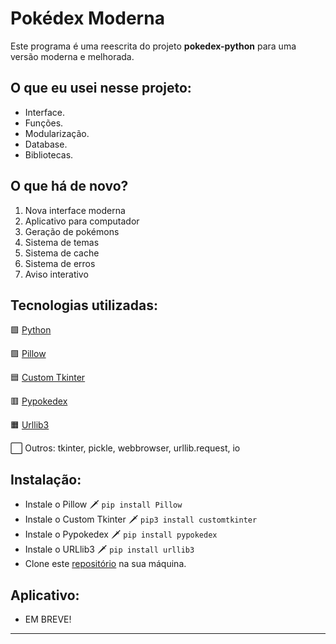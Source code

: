 # Pokédex Moderna
Este programa é uma reescrita do projeto **pokedex-python** para uma versão moderna e melhorada.

## O que eu usei nesse projeto:
- Interface.
- Funções.
- Modularização.
- Database.
- Bibliotecas.

## O que há de novo?
1. Nova interface moderna
2. Aplicativo para computador
3. Geração de pokémons
4. Sistema de temas
5. Sistema de cache
6. Sistema de erros
7. Aviso interativo

## Tecnologias utilizadas:
🟩 [Python](https://www.python.org/)

🟪 [Pillow](https://pypi.org/project/Pillow/)

🟦 [Custom Tkinter](https://github.com/TomSchimansky/CustomTkinter)

🟥 [Pypokedex](https://github.com/arnavb/pypokedex)

🟧 [Urllib3](https://pypi.org/project/urllib3/)

⬜ Outros: tkinter, pickle, webbrowser, urllib.request, io

## Instalação:
- Instale o Pillow 🗡️ `pip install Pillow`
- Instale o Custom Tkinter 🗡️ `pip3 install customtkinter`
- Instale o Pypokedex 🗡️ `pip install pypokedex`
- Instale o URLlib3 🗡️ `pip install urllib3`
- Clone este [repositório](https://github.com/Dimitri-Matheus/Pokedex-Modern) na sua máquina.

## Aplicativo:
- EM BREVE!
---